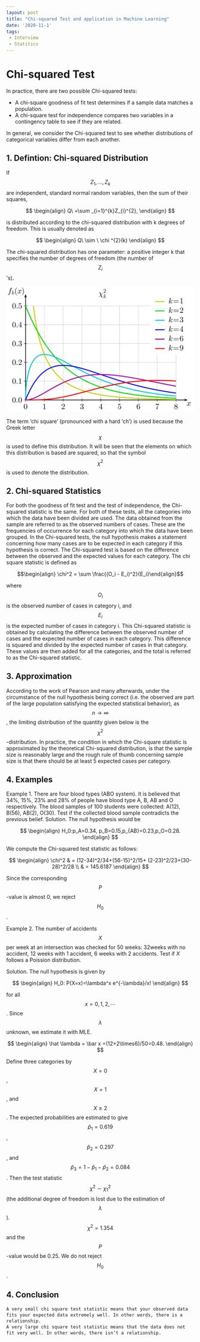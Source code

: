 ```yaml
---
layout: post
title: "Chi-squared Test and application in Machine Learning"
date: '2020-11-1'
tags:
 - Interview
 - Statitics
---
```


# Chi-squared Test

In practice, there are two possible Chi-squared tests:
* A chi-square goodness of fit test determines if a sample data matches a population. 
* A chi-square test for independence compares two variables in a contingency table to see if they are related. 

In general, we consider the Chi-squared test to see whether distributions of categorical variables differ from each another. 

## 1. Defintion: Chi-squared Distribution
If $$Z_1, ..., Z_k$$ are independent, standard normal random variables, then the sum of their squares,

$$ \begin{align} Q\ =\sum _{i=1}^{k}Z_{i}^{2}, \end{align} $$

is distributed according to the chi-squared distribution with k degrees of freedom. This is usually denoted as

$$ \begin{align}  Q\ \sim \ \chi ^{2}(k) \end{align} $$   

The chi-squared distribution has one parameter: a positive integer k that specifies the number of degrees of freedom (the number of $$Z_i$$'s). 

![chi_square](/assets/img/Chi-square_pdf.svg.png)

The term ‘chi square’ (pronounced with a hard ‘ch’) is used because the Greek letter $$\chi$$ is used to define this distribution. It will be seen that the elements on which this distribution is based are squared, so that the symbol $$\chi^2$$ is used to denote the distribution.

## 2. Chi-squared Statistics

For both the goodness of fit test and the test of independence, the Chi-squared statistic is the same. For both of these tests, all the categories into which the data have been divided are used. The data obtained from the sample are referred to as the observed numbers of cases. These are the frequencies of occurrence for each category into which the data have been grouped.  In the Chi-squared tests, the null hypothesis makes a statement concerning how many cases are to be expected in each category if this hypothesis is correct. The Chi-squared test is based on the difference between the observed and the expected values for each category. The chi square statistic is defined as

$$\begin{align} \chi^2 = \sum \frac{(O_i - E_i)^2}{E_i}\end{align}$$

where $$O_i$$ is the observed number of cases in category i, and $$ E_i$$ is the expected number of cases in category i. This Chi-squared statistic is obtained by calculating the difference between the observed number of cases and the expected number of cases in each category. This difference is squared and divided by the expected number of cases in that category.  These values are then added for all the categories, and the total is referred to as the Chi-squared statistic.

## 3. Approximation 

According to the work of Pearson and many afterwards, under the circumstance of the null hypothesis being correct (i.e. the observed are part of the large population satisfying the expected statistical behavior), as $$n \rightarrow \infty$$, the limiting distribution of the quantity given below is the $$\chi^2$$-distribution. In practice, the condition in which the Chi-square statistic is approximated by the theoretical Chi-squared distribution, is that the sample size is reasonably large and the rough rule of thumb concerning sample size is that there should be at least 5 expected cases per category.

## 4. Examples

Example 1. There are four blood types (ABO system). It is believed
that 34%, 15%, 23% and 28% of people have blood type A, B, AB and
O respectively. The blood samples of 100 students were collected:
A(12), B(56), AB(2), O(30). Test if the collected blood sample
contradicts the previous belief.
Solution.
The null hypothesis would be
 
 $$
 \begin{align} 
 H_0:p_A=0.34, p_B=0.15,p_{AB}=0.23,p_O=0.28. 
 \end{align}
 $$
 
 We compute the Chi-squared test statistic as follows:
 
$$ 
\begin{align}
\chi^2 & = (12-34)^2/34+(56-15)^2/15+
(2-23)^2/23+(30-28)^2/28 \\
& = 145.6187
\end{align}
$$

Since the corresponding $$P$$-value is almost 0, we reject $$H_0$$.

Example 2. The number of accidents $$X$$ per week at an intersection
was checked for 50 weeks: 32weeks with no accident, 12 weeks with
1 accident, 6 weeks with 2 accidents. Test if $X$ follows a
Poission distribution. 

Solution. The null hypothesis is given by 

$$
\begin{align}
H_0: P(X=x)=\lambda^x e^{-\lambda}/x!
\end{align}
$$ 

for all $$ x=0,1,2,\cdots$$. Since $$\lambda$$ unknown, we estimate it with MLE.

$$
\begin{align}
\hat \lambda = \bar x =(12+2\times6)/50=0.48.
\end{align}
$$

Define three categories by $$X=0$$ , $$X=1$$, and $$X \geq 2$$. The expected probabilities are estimated to give $$\hat p_1 =0.619$$, $$\hat p_2=0.297$$, and $$ \hat p_3 =
1-\hat p_1 -\hat p_2=0.084$$. Then the test statistic $$\chi^2 \sim
\chi^2_1$$ (the additional degree of freedom is lost due to the
estimation of $$\lambda$$). $$\chi^2=1.354$$ and the $$P$$-value would
be 0.25. We do not reject $$H_0$$.


## 4. Conclusion

    A very small chi square test statistic means that your observed data fits your expected data extremely well. In other words, there is a relationship.
    A very large chi square test statistic means that the data does not fit very well. In other words, there isn’t a relationship.

